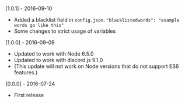 [1.0.1] - 2016-09-10
   - Added a blacklist field in ```config.json```. ```"blacklistedwords": "example words go like this"```
   - Some changes to strict usage of variables

[1.0.0] - 2016-09-09
   - Updated to work with Node 6.5.0
   - Updated to work with discord.js 9.1.0
   - (This update will not work on Node versions that do not support ES6 features.)

[0.0.0] - 2016-07-24
   - First release